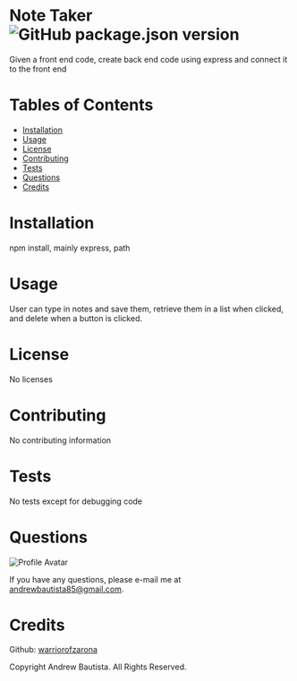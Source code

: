 
# Note Taker ![GitHub package.json version](https://img.shields.io/github/package-json/v/WarriorofZarona/Good-README-Generator)
Given a front end code, create back end code using express and connect it to the front end

# Tables of Contents
* [Installation](#installation)
* [Usage](#usage)
* [License](#license)
* [Contributing](#contributing)
* [Tests](#tests)
* [Questions](#questions)
* [Credits](#credits)

# Installation
npm install, mainly express, path

# Usage
User can type in notes and save them, retrieve them in a list when clicked, and delete when a button is clicked.

# License
No licenses



# Contributing
No contributing information

# Tests
No tests except for debugging code

# Questions
![Profile Avatar](https://avatars0.githubusercontent.com/u/56315576?v=4)

If you have any questions, please e-mail me at andrewbautista85@gmail.com.


# Credits

Github: [warriorofzarona](https://api.github.com/users/WarriorofZarona)


Copyright Andrew Bautista. All Rights Reserved.



